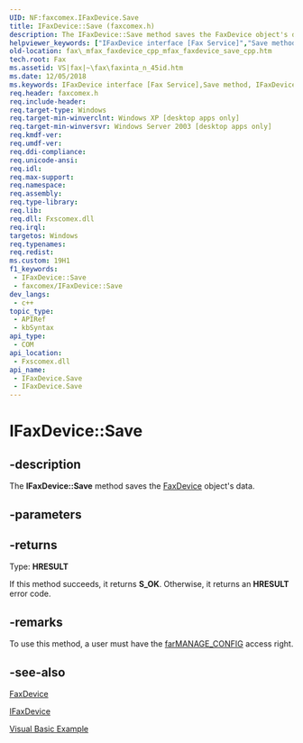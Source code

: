 ```yaml
---
UID: NF:faxcomex.IFaxDevice.Save
title: IFaxDevice::Save (faxcomex.h)
description: The IFaxDevice::Save method saves the FaxDevice object's data.
helpviewer_keywords: ["IFaxDevice interface [Fax Service]","Save method","IFaxDevice.Save","IFaxDevice::Save","Save","Save method [Fax Service]","Save method [Fax Service]","IFaxDevice interface","_mfax_faxdevice.save","fax._mfax_faxdevice_cpp_mfax_faxdevice_save_cpp","fax._mfax_faxdevice_save","faxcomex/IFaxDevice::Save"]
old-location: fax\_mfax_faxdevice_cpp_mfax_faxdevice_save_cpp.htm
tech.root: Fax
ms.assetid: VS|fax|~\fax\faxinta_n_45id.htm
ms.date: 12/05/2018
ms.keywords: IFaxDevice interface [Fax Service],Save method, IFaxDevice.Save, IFaxDevice::Save, Save, Save method [Fax Service], Save method [Fax Service],IFaxDevice interface, _mfax_faxdevice.save, fax._mfax_faxdevice_cpp_mfax_faxdevice_save_cpp, fax._mfax_faxdevice_save, faxcomex/IFaxDevice::Save
req.header: faxcomex.h
req.include-header: 
req.target-type: Windows
req.target-min-winverclnt: Windows XP [desktop apps only]
req.target-min-winversvr: Windows Server 2003 [desktop apps only]
req.kmdf-ver: 
req.umdf-ver: 
req.ddi-compliance: 
req.unicode-ansi: 
req.idl: 
req.max-support: 
req.namespace: 
req.assembly: 
req.type-library: 
req.lib: 
req.dll: Fxscomex.dll
req.irql: 
targetos: Windows
req.typenames: 
req.redist: 
ms.custom: 19H1
f1_keywords:
 - IFaxDevice::Save
 - faxcomex/IFaxDevice::Save
dev_langs:
 - c++
topic_type:
 - APIRef
 - kbSyntax
api_type:
 - COM
api_location:
 - Fxscomex.dll
api_name:
 - IFaxDevice.Save
 - IFaxDevice.Save
---
```


# IFaxDevice::Save


## -description

The <b>IFaxDevice::Save</b> method saves the <a href="https://docs.microsoft.com/previous-versions/windows/desktop/fax/-mfax-faxdevice">FaxDevice</a> object's data.

## -parameters

## -returns

Type: <b>HRESULT</b>

If this method succeeds, it returns <b xmlns:loc="http://microsoft.com/wdcml/l10n">S_OK</b>. Otherwise, it returns an <b xmlns:loc="http://microsoft.com/wdcml/l10n">HRESULT</b> error code.

## -remarks

To use this method, a user must have the <a href="https://docs.microsoft.com/previous-versions/windows/desktop/api/faxcomex/ne-faxcomex-fax_access_rights_enum">farMANAGE_CONFIG</a> access right.

## -see-also

<a href="https://docs.microsoft.com/previous-versions/windows/desktop/fax/-mfax-faxdevice">FaxDevice</a>



<a href="https://docs.microsoft.com/previous-versions/windows/desktop/api/faxcomex/nn-faxcomex-ifaxdevice">IFaxDevice</a>



<a href="https://docs.microsoft.com/previous-versions/windows/desktop/fax/-mfax-configuring-a-fax-device">Visual Basic Example</a>

